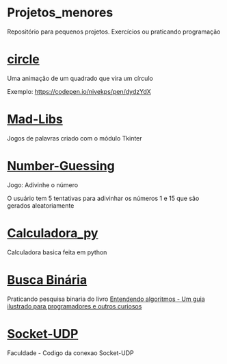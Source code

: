 # Projetos_menores
Repositório para pequenos projetos. Exercícios ou praticando programação 

# [circle](https://github.com/kevinsantana16/Projetos_menores/tree/main/Circle) 

Uma animação de um quadrado que vira um círculo 


Exemplo: https://codepen.io/nivekps/pen/dydzYdX

# [Mad-Libs](https://github.com/kevinsantana16/Projetos_menores/tree/main/Mad-Libs)

Jogos de palavras criado com o módulo Tkinter

# [Number-Guessing](https://github.com/kevinsantana16/Projetos_menores/tree/main/Number_Guessing)

Jogo: Adivinhe o número 

O usuário tem 5 tentativas para adivinhar os números 1 e 15 que são gerados aleatoriamente 

# [Calculadora_py](https://github.com/kevinsantana16/Projetos_menores/tree/main/Calculadora_py)
Calculadora basica feita em python

# [Busca Binária](https://github.com/kevinsantana16/Projetos_menores/tree/main/Busca_Binaria)

Praticando pesquisa binaria do livro [Entendendo algoritmos - Um guia ilustrado para programadores e outros curiosos](https://www.amazon.com.br/Entendendo-Algoritmos-Ilustrado-Programadores-Curiosos/dp/8575225634)

# [Socket-UDP](https://github.com/kevinsantana16/Projetos_menores/tree/main/Socket-UDP)

Faculdade - Codigo da conexao Socket-UDP